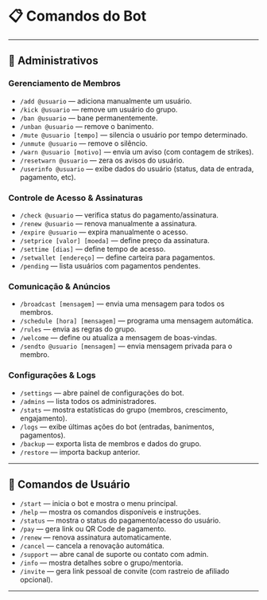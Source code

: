 # 📋 Comandos do Bot

---

## 👑 Administrativos

### Gerenciamento de Membros
- `/add @usuario` — adiciona manualmente um usuário.
- `/kick @usuario` — remove um usuário do grupo.
- `/ban @usuario` — bane permanentemente.
- `/unban @usuario` — remove o banimento.
- `/mute @usuario [tempo]` — silencia o usuário por tempo determinado.
- `/unmute @usuario` — remove o silêncio.
- `/warn @usuario [motivo]` — envia um aviso (com contagem de strikes).
- `/resetwarn @usuario` — zera os avisos do usuário.
- `/userinfo @usuario` — exibe dados do usuário (status, data de entrada, pagamento, etc).

### Controle de Acesso & Assinaturas
- `/check @usuario` — verifica status do pagamento/assinatura.
- `/renew @usuario` — renova manualmente a assinatura.
- `/expire @usuario` — expira manualmente o acesso.
- `/setprice [valor] [moeda]` — define preço da assinatura.
- `/settime [dias]` — define tempo de acesso.
- `/setwallet [endereço]` — define carteira para pagamentos.
- `/pending` — lista usuários com pagamentos pendentes.

### Comunicação & Anúncios
- `/broadcast [mensagem]` — envia uma mensagem para todos os membros.
- `/schedule [hora] [mensagem]` — programa uma mensagem automática.
- `/rules` — envia as regras do grupo.
- `/welcome` — define ou atualiza a mensagem de boas-vindas.
- `/sendto @usuario [mensagem]` — envia mensagem privada para o membro.

### Configurações & Logs
- `/settings` — abre painel de configurações do bot.
- `/admins` — lista todos os administradores.
- `/stats` — mostra estatísticas do grupo (membros, crescimento, engajamento).
- `/logs` — exibe últimas ações do bot (entradas, banimentos, pagamentos).
- `/backup` — exporta lista de membros e dados do grupo.
- `/restore` — importa backup anterior.

---

## 👤 Comandos de Usuário

- `/start` — inicia o bot e mostra o menu principal.
- `/help` — mostra os comandos disponíveis e instruções.
- `/status` — mostra o status do pagamento/acesso do usuário.
- `/pay` — gera link ou QR Code de pagamento.
- `/renew` — renova assinatura automaticamente.
- `/cancel` — cancela a renovação automática.
- `/support` — abre canal de suporte ou contato com admin.
- `/info` — mostra detalhes sobre o grupo/mentoria.
- `/invite` — gera link pessoal de convite (com rastreio de afiliado opcional).

---